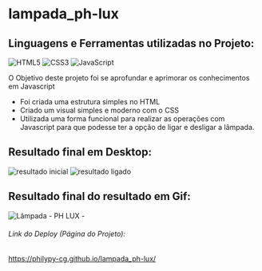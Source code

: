 # lampada_ph-lux

## Linguagens e Ferramentas utilizadas no Projeto:

![HTML5](https://img.shields.io/badge/html5-%23E34F26.svg?style=for-the-badge&logo=html5&logoColor=white)
![CSS3](https://img.shields.io/badge/css3-%231572B6.svg?style=for-the-badge&logo=css3&logoColor=white)
![JavaScript](https://img.shields.io/badge/javascript-%23323330.svg?style=for-the-badge&logo=javascript&logoColor=%23F7DF1E)



O Objetivo deste projeto foi se aprofundar e aprimorar os conhecimentos em Javascript

- Foi criada uma estrutura simples no HTML
- Criado um visual simples e moderno com o CSS
- Utilizada uma forma funcional para realizar as operações com Javascript para que podesse ter a opção de ligar e desligar a lâmpada.

## Resultado final em Desktop:

![resultado inicial](https://user-images.githubusercontent.com/119917190/216856734-0fe41f99-fd59-4d6b-94f8-11ee13f3c796.jpg)
![resultado ligado](https://user-images.githubusercontent.com/119917190/216856875-2c165476-6547-4594-8a06-f4d3fda5cdd0.jpg)


## Resultado final do resultado em Gif:

![Lâmpada - PH LUX -](https://user-images.githubusercontent.com/119917190/216857134-abf846c4-a095-45df-a7ac-7631ef7948f9.gif)

###### Link do Deploy (Página do Projeto):
https://philypy-cg.github.io/lampada_ph-lux/
